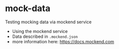 # mock-data
Testing mocking data via mockend service
- Using the mockend service
- Data described in `.mockend.json`
- more information here: https://docs.mockend.com
